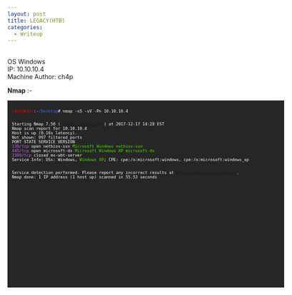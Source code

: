 ```yaml
---
layout: post
title: LEGACY(HTB)
categories:
  - Writeup
---
```

<br>OS Windows
<br>IP: 10.10.10.4
<br>Machine Author: ch4p

**Nmap** :-
<font size="1">
<div style="height:400px;width:600px;overflow:auto;background-color:#262626;color:White;scrollbar-base-color:gold;font-family:monospace;padding:10px;">
<p><font color="red">root@kali</font>:<font color="RoyalBlue">~/Desktop</font># nmap -sS -sV -Pn 10.10.10.4

<br>Starting Nmap 7.50 ( https://nmap.org ) at 2017-12-17 14:28 EST
<br>Nmap scan report for 10.10.10.4
<br>Host is up (0.16s latency).
<br>Not shown: 997 filtered ports
<br>PORT     STATE  SERVICE       VERSION
<br><font color="BB69EC">139/tcp</font>  open   netbios-ssn   <font color="53E100">Microsoft Windows netbios-ssn</font>
<br><font color="BB69EC">445/tcp</font>  open   microsoft-ds  <font color="53E100">Microsoft Windows XP microsoft-ds</font>
<br><font color="BB69EC">3389/tcp</font> closed ms-wbt-server
<br>Service Info: OSs: Windows, <font color="53E100">Windows XP</font>; CPE: cpe:/o:microsoft:windows, cpe:/o:microsoft:windows_xp

<br>Service detection performed. Please report any incorrect results at https://nmap.org/submit/ .
<br>Nmap done: 1 IP address (1 host up) scanned in 55.53 seconds</p>
</div>
</font>
